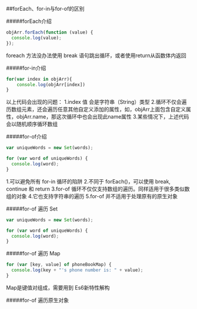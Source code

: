 ##forEach、for-in与for-of的区别

#####forEach介绍

```javascript
objArr.forEach(function (value) {
  console.log(value);
});
```
foreach 方法没办法使用 break 语句跳出循环，或者使用return从函数体内返回

#####for-in介绍

```javascript
for(var index in objArr){
    console.log(objArr[index])
}
```
以上代码会出现的问题：
1.index 值 会是字符串（String）类型
2.循环不仅会遍历数组元素，还会遍历任意其他自定义添加的属性，如，objArr上面包含自定义属性，objArr.name，那这次循环中也会出现此name属性
3.某些情况下，上述代码会以随机顺序循环数组

#####for-of介绍
```javascript
var uniqueWords = new Set(words);

for (var word of uniqueWords) {
  console.log(word);
}
```
1.可以避免所有 for-in 循环的陷阱
2.不同于 forEach()，可以使用 break, continue 和 return
3.for-of 循环不仅仅支持数组的遍历。同样适用于很多类似数组的对象
4.它也支持字符串的遍历
5.for-of 并不适用于处理原有的原生对象

#####for-of 遍历 Set

```javascript
var uniqueWords = new Set(words);

for (var word of uniqueWords) {
  console.log(word);
}
```

#####for-of 遍历 Map
```javascript
for (var [key, value] of phoneBookMap) {
  console.log(key + "'s phone number is: " + value);
}
```
Map是键值对组成，需要用到 Es6新特性解构

#####for-of 遍历原生对象
